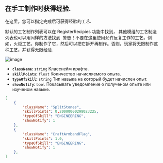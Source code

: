 ## 在手工制作时获得经验.
在这里，您可以指定完成后可获得经验的工艺. 

默认的工艺制作列表可以在 RegisterRecipies 功能中找到， 其他模组的工艺制造列表也可以用同样的方法找到. 
警告！不要在这里使用允许反复工作的工艺。例如，火炬工艺。你制作了它，然后可以把它拆开再制作。否则，玩家将无限制作这种工艺，并获得无限经验. 

![image](https://github.com/user-attachments/assets/f48648cb-255b-4781-a697-09cab53b7bf8)


- **`className`**: `string` Класснейм крафта.
- **`skillPoints`**: `float` Количество начисляемого опыта.
- **`typeOfSkill`**: `string` Тип навыка на который будет начислен опыт.
- **`showNotify`**: `bool` Показывать уведомление о полученом опыте или изученом навыке.
  
```json
[
    {
        "className": "SplitStones",
        "skillPoints": 0.20000000298023225,
        "typeOfSkill": "ENGINEERING",
        "showNotify": 1
    },
    {
        "className": "CraftArmbandFlag",
        "skillPoints": 1.0,
        "typeOfSkill": "ENGINEERING",
        "showNotify": 1
    },
]
```

